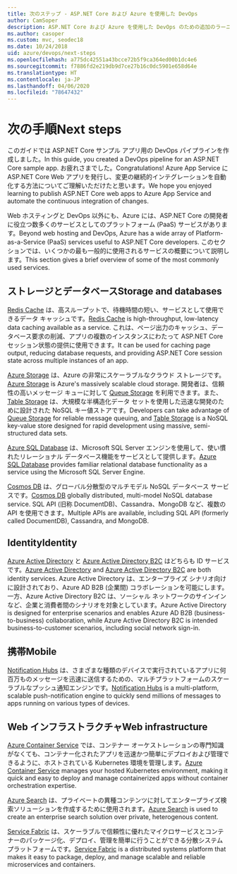 ```yaml
---
title: 次のステップ - ASP.NET Core および Azure を使用した DevOps
author: CamSoper
description: ASP.NET Core および Azure を使用した DevOps のための追加のラーニング パス。
ms.author: casoper
ms.custom: mvc, seodec18
ms.date: 10/24/2018
uid: azure/devops/next-steps
ms.openlocfilehash: a775dc42551a43bcce72b5f9ca364ed00b1dc4e6
ms.sourcegitcommit: f7886fd2e219db9d7ce27b16c0dc5901e658d64e
ms.translationtype: HT
ms.contentlocale: ja-JP
ms.lasthandoff: 04/06/2020
ms.locfileid: "78647432"
---
```

# <a name="next-steps"></a><span data-ttu-id="69f27-103">次の手順</span><span class="sxs-lookup"><span data-stu-id="69f27-103">Next steps</span></span>

<span data-ttu-id="69f27-104">このガイドでは ASP.NET Core サンプル アプリ用の DevOps パイプラインを作成しました。</span><span class="sxs-lookup"><span data-stu-id="69f27-104">In this guide, you created a DevOps pipeline for an ASP.NET Core sample app.</span></span> <span data-ttu-id="69f27-105">お疲れさまでした。</span><span class="sxs-lookup"><span data-stu-id="69f27-105">Congratulations!</span></span> <span data-ttu-id="69f27-106">Azure App Service に ASP.NET Core Web アプリを発行し、変更の継続的インテグレーションを自動化する方法についてご理解いただけたと思います。</span><span class="sxs-lookup"><span data-stu-id="69f27-106">We hope you enjoyed learning to publish ASP.NET Core web apps to Azure App Service and automate the continuous integration of changes.</span></span>

<span data-ttu-id="69f27-107">Web ホスティングと DevOps 以外にも、Azure には、ASP.NET Core の開発者に役立つ数多くのサービスとしてのプラットフォーム (PaaS) サービスがあります。</span><span class="sxs-lookup"><span data-stu-id="69f27-107">Beyond web hosting and DevOps, Azure has a wide array of Platform-as-a-Service (PaaS) services useful to ASP.NET Core developers.</span></span> <span data-ttu-id="69f27-108">このセクションでは、いくつかの最も一般的に使用されるサービスの概要について説明します。</span><span class="sxs-lookup"><span data-stu-id="69f27-108">This section gives a brief overview of some of the most commonly used services.</span></span>

## <a name="storage-and-databases"></a><span data-ttu-id="69f27-109">ストレージとデータベース</span><span class="sxs-lookup"><span data-stu-id="69f27-109">Storage and databases</span></span>

<span data-ttu-id="69f27-110">[Redis Cache](/azure/redis-cache/) は、高スループットで、待機時間の短い、サービスとして使用できるデータ キャッシュです。</span><span class="sxs-lookup"><span data-stu-id="69f27-110">[Redis Cache](/azure/redis-cache/) is high-throughput, low-latency data caching available as a service.</span></span> <span data-ttu-id="69f27-111">これは、ページ出力のキャッシュ、データベース要求の削減、アプリの複数のインスタンスにわたって ASP.NET Core セッション状態の提供に使用できます。</span><span class="sxs-lookup"><span data-stu-id="69f27-111">It can be used for caching page output, reducing database requests, and providing ASP.NET Core session state across multiple instances of an app.</span></span>

<span data-ttu-id="69f27-112">[Azure Storage](/azure/storage/) は、Azure の非常にスケーラブルなクラウド ストレージです。</span><span class="sxs-lookup"><span data-stu-id="69f27-112">[Azure Storage](/azure/storage/) is Azure's massively scalable cloud storage.</span></span> <span data-ttu-id="69f27-113">開発者は、信頼性の高いメッセージ キューに対して [Queue Storage](/azure/storage/queues/storage-queues-introduction) を利用できます。また、[Table Storage](/azure/storage/tables/table-storage-overview) は、大規模な半構造化データ セットを使用した迅速な開発のために設計された NoSQL キー値ストアです。</span><span class="sxs-lookup"><span data-stu-id="69f27-113">Developers can take advantage of [Queue Storage](/azure/storage/queues/storage-queues-introduction) for reliable message queuing, and [Table Storage](/azure/storage/tables/table-storage-overview) is a NoSQL key-value store designed for rapid development using massive, semi-structured data sets.</span></span>

<span data-ttu-id="69f27-114">[Azure SQL Database](/azure/sql-database/) は、Microsoft SQL Server エンジンを使用して、使い慣れたリレーショナル データベース機能をサービスとして提供します。</span><span class="sxs-lookup"><span data-stu-id="69f27-114">[Azure SQL Database](/azure/sql-database/) provides familiar relational database functionality as a service using the Microsoft SQL Server Engine.</span></span>

<span data-ttu-id="69f27-115">[Cosmos DB](/azure/cosmos-db/) は、グローバル分散型のマルチモデル NoSQL データベース サービスです。</span><span class="sxs-lookup"><span data-stu-id="69f27-115">[Cosmos DB](/azure/cosmos-db/) globally distributed, multi-model NoSQL database service.</span></span> <span data-ttu-id="69f27-116">SQL API (旧称 DocumentDB)、Cassandra、MongoDB など、複数の API を使用できます。</span><span class="sxs-lookup"><span data-stu-id="69f27-116">Multiple APIs are available, including SQL API (formerly called DocumentDB), Cassandra, and MongoDB.</span></span>

## <a name="identity"></a><span data-ttu-id="69f27-117">Identity</span><span class="sxs-lookup"><span data-stu-id="69f27-117">Identity</span></span>

<span data-ttu-id="69f27-118">[Azure Active Directory](/azure/active-directory/) と [Azure Active Directory B2C](/azure/active-directory-b2c/) はどちらも ID サービスです。</span><span class="sxs-lookup"><span data-stu-id="69f27-118">[Azure Active Directory](/azure/active-directory/) and [Azure Active Directory B2C](/azure/active-directory-b2c/) are both identity services.</span></span> <span data-ttu-id="69f27-119">Azure Active Directory は、エンタープライズ シナリオ向けに設計されており、Azure AD B2B (企業間) コラボレーションを可能にします。一方、Azure Active Directory B2C は、ソーシャル ネットワークのサインインなど、企業と消費者間のシナリオを対象としています。</span><span class="sxs-lookup"><span data-stu-id="69f27-119">Azure Active Directory is designed for enterprise scenarios and enables Azure AD B2B (business-to-business) collaboration, while Azure Active Directory B2C is intended business-to-customer scenarios, including social network sign-in.</span></span>

## <a name="mobile"></a><span data-ttu-id="69f27-120">携帯</span><span class="sxs-lookup"><span data-stu-id="69f27-120">Mobile</span></span>

<span data-ttu-id="69f27-121">[Notification Hubs](/azure/notification-hubs/) は、さまざまな種類のデバイスで実行されているアプリに何百万ものメッセージを迅速に送信するための、マルチプラットフォームのスケーラブルなプッシュ通知エンジンです。</span><span class="sxs-lookup"><span data-stu-id="69f27-121">[Notification Hubs](/azure/notification-hubs/) is a multi-platform, scalable push-notification engine to quickly send millions of messages to apps running on various types of devices.</span></span>

## <a name="web-infrastructure"></a><span data-ttu-id="69f27-122">Web インフラストラクチャ</span><span class="sxs-lookup"><span data-stu-id="69f27-122">Web infrastructure</span></span>

<span data-ttu-id="69f27-123">[Azure Container Service](/azure/aks/) では、コンテナー オーケストレーションの専門知識がなくても、コンテナー化されたアプリを迅速かつ簡単にデプロイおよび管理できるように、ホストされている Kubernetes 環境を管理します。</span><span class="sxs-lookup"><span data-stu-id="69f27-123">[Azure Container Service](/azure/aks/) manages your hosted Kubernetes environment, making it quick and easy to deploy and manage containerized apps without container orchestration expertise.</span></span>

<span data-ttu-id="69f27-124">[Azure Search](/azure/search/) は、プライベートの異種コンテンツに対してエンタープライズ検索ソリューションを作成するために使用されます。</span><span class="sxs-lookup"><span data-stu-id="69f27-124">[Azure Search](/azure/search/) is used to create an enterprise search solution over private, heterogenous content.</span></span>

<span data-ttu-id="69f27-125">[Service Fabric](/azure/service-fabric/) は、スケーラブルで信頼性に優れたマイクロサービスとコンテナーのパッケージ化、デプロイ、管理を簡単に行うことができる分散システム プラットフォームです。</span><span class="sxs-lookup"><span data-stu-id="69f27-125">[Service Fabric](/azure/service-fabric/) is a distributed systems platform that makes it easy to package, deploy, and manage scalable and reliable microservices and containers.</span></span>
